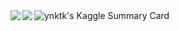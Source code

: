 <a href="https://github.com/Ynakatsuka/github-readme-stats">
  <img align="left" src="https://github-readme-stats.vercel.app/api?username=Ynakatsuka&count_private=true&show_icons=true" />
</a>
<a href="https://github.com/Ynakatsuka/github-readme-stats">
  <img align="left" src="https://github-readme-stats.vercel.app/api/top-langs/?username=Ynakatsuka" />
</a>

<img src="https://kaggle-card.chienhsiang-hung.eu.org/api/svg?naka2ka" alt="ynktk's Kaggle Summary Card">
